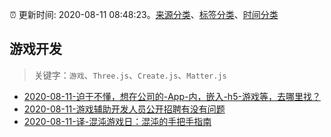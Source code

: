 :alarm_clock: 更新时间: 2020-08-11 08:48:23。[来源分类](../README.md)、[标签分类](../TAGS.md)、[时间分类](../TIMELINE.md)

## 游戏开发


> 关键字：`游戏`、`Three.js`、`Create.js`、`Matter.js`



- [2020-08-11-迫于不懂，想在公司的-App-内，嵌入-h5-游戏等，去哪里找？](https://www.v2ex.com/t/697413) 
- [2020-08-11-游戏辅助开发人员公开招聘有没有问题](https://www.v2ex.com/t/697396) 
- [2020-08-11-译-混沌游戏日：混沌的手把手指南](https://toutiao.io/k/he095kf) 